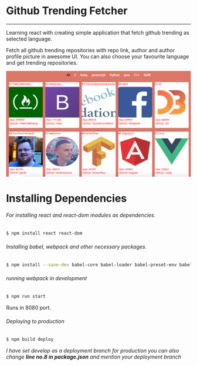 # Github Trending Fetcher

***
Learning react with creating simple application that fetch github trending as selected language.

Fetch all github trending repositories with repo link, author and author profile picture in awesome UI. You can also choose your favourite language and get trending repositories.

![alt text](./public/images/app.png "Github Trending fetcher")


# Installing Dependencies
###### For installing react and react-dom modules as dependencies.

```sh
$ npm install react react-dom
```
###### Installing babel, webpack and other necessary packages.
```sh
$ npm install --save-dev babel-core babel-loader babel-preset-env babel-preset-react css-loader style-loader html-webpack-plugin webpack webpack-dev-server
```
###### running webpack in development
```sh
$ npm run start
```
Runs in 8080 port.

###### Deploying to production
```sh
$ npm build deploy
```
*I have set develop as a deployment branch for production you can also change **line no.8 in package.json** and mention your deployment branch*
